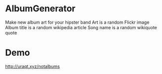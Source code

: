 # AlbumGenerator
Make new album art for your hipster band
Art is a random Flickr image
Album title is a random wikipedia article
Song name is a random wikiquote quote

# Demo
http://uraqt.xyz/notalbums
